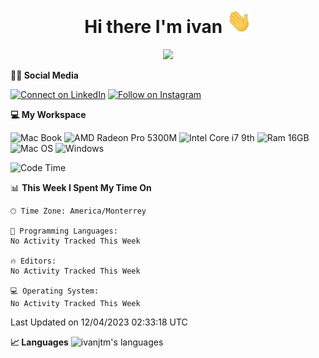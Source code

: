 <h1 align="center">Hi there I'm ivan <img src="https://raw.githubusercontent.com/ABSphreak/ABSphreak/master/gifs/Hi.gif" width="40px" /></h1>
<div align="center">
<img src="http://github-readme-streak-stats.herokuapp.com?user=ivanjtm&hide_border=true&background=00000000&border=FFFFFF00&sideNums=A8A8A8&sideLabels=A8A8A8&currStreakNum=FFC93C&dates=A8A8A8)](https://git.io/streak-stats"/>
</div>

**👦🏻 Social Media**

[![Connect on LinkedIn](https://img.shields.io/badge/LinkedIn-%230077B5.svg?&style=flat-square&logo=linkedin&logoColor=white)](https://www.linkedin.com/in/ivanjtm)
[![Follow on Instagram](https://img.shields.io/badge/Instagram-E4405F?style=flat-square&logo=instagram&logoColor=white)](https://www.instagram.com/ivanjtm)

**💻 My Workspace**

![Mac Book](https://img.shields.io/badge/Apple-MacBook_Pro_2019-999999?style=flat-square&logo=apple&logoColor=white)
![AMD Radeon Pro 5300M](https://img.shields.io/badge/AMD-Radeon_Pro_5300M-ED1C24?style=flat-square&logo=amd&logoColor=white)
![Intel Core i7 9th](https://img.shields.io/badge/Intel-Core_i7_9th-0071C5?style=flat-square&logo=intel&logoColor=white)
![Ram 16GB](https://img.shields.io/badge/RAM-16GB-230071C5?style=flat-square&logoColor=white)
![Mac OS](https://img.shields.io/badge/Mac%20OS-000000?style=flat-square&logo=apple&logoColor=white)
![Windows](https://img.shields.io/badge/Windows-0078D6?style=flat-square&logo=windows&logoColor=white)


<!--START_SECTION:waka-->
![Code Time](http://img.shields.io/badge/Code%20Time-754%20hrs%2028%20mins-blue)

📊 **This Week I Spent My Time On** 

```text
🕑︎ Time Zone: America/Monterrey

💬 Programming Languages: 
No Activity Tracked This Week

🔥 Editors: 
No Activity Tracked This Week

💻 Operating System: 
No Activity Tracked This Week
```


 Last Updated on 12/04/2023 02:33:18 UTC
<!--END_SECTION:waka-->
**📈 Languages**
 ![ivanjtm's languages](https://wakatime.com/share/@ivanjtm/a32f83c6-d0c9-49a4-a5ae-d0440b950377.svg)
